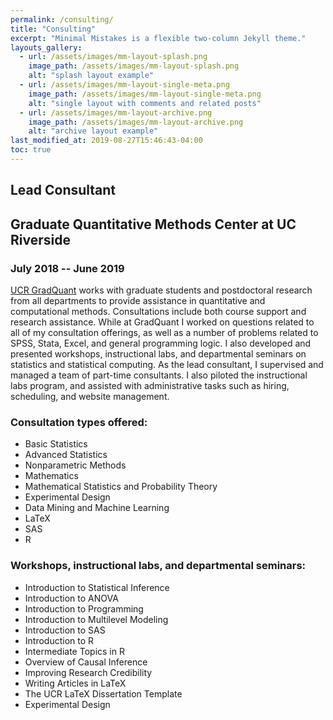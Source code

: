 ```yaml
---
permalink: /consulting/
title: "Consulting"
excerpt: "Minimal Mistakes is a flexible two-column Jekyll theme."
layouts_gallery:
  - url: /assets/images/mm-layout-splash.png
    image_path: /assets/images/mm-layout-splash.png
    alt: "splash layout example"
  - url: /assets/images/mm-layout-single-meta.png
    image_path: /assets/images/mm-layout-single-meta.png
    alt: "single layout with comments and related posts"
  - url: /assets/images/mm-layout-archive.png
    image_path: /assets/images/mm-layout-archive.png
    alt: "archive layout example"
last_modified_at: 2019-08-27T15:46:43-04:00
toc: true
---
```


## Lead Consultant
## Graduate Quantitative Methods Center at UC Riverside 
### July 2018 -- June 2019

<a href="https://gradquant.ucr.edu/" target="blank">UCR GradQuant</a> works with graduate students and postdoctoral research from all departments to provide assistance in quantitative and computational methods. Consultations include both course support and research assistance. While at GradQuant I worked on questions related to all of my consultation offerings, as well as a number of problems related to SPSS, Stata, Excel, and general programming logic. I also developed and presented workshops, instructional labs, and departmental seminars on statistics and statistical computing. As the lead consultant, I supervised and managed a team of part-time consultants. I also piloted the instructional labs program, and assisted with administrative tasks such as hiring, scheduling, and website management.

### Consultation types offered: 
- Basic Statistics
- Advanced Statistics
- Nonparametric Methods
- Mathematics
- Mathematical Statistics and Probability Theory
- Experimental Design
- Data Mining and Machine Learning
- LaTeX
- SAS
- R

### Workshops, instructional labs, and departmental seminars: 
- Introduction to Statistical Inference
- Introduction to ANOVA
- Introduction to Programming 
- Introduction to Multilevel Modeling
- Introduction to SAS
- Introduction to R
- Intermediate Topics in R
- Overview of Causal Inference
- Improving Research Credibility
- Writing Articles in LaTeX
- The UCR LaTeX Dissertation Template
- Experimental Design
